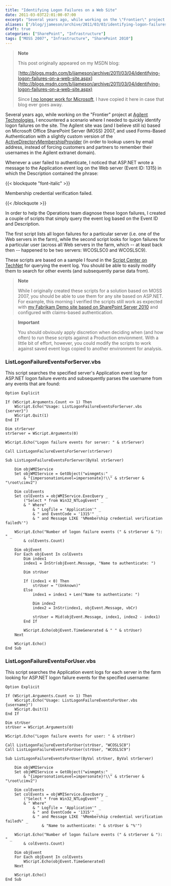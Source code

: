 ```yaml
---
title: "Identifying Logon Failures on a Web Site"
date: 2011-03-03T22:01:00-07:00
excerpt: "Several years ago, while working on the \"Frontier\" project at Agilent Technologies , I encountered a scenario where I needed to quickly identify logon failures on the site. The Agilent site was (and I believe still is) based on Microsoft Office SharePoint..."
aliases: ["/blog/jjameson/archive/2011/03/03/identifying-logon-failures-on-a-web-site.aspx"]
draft: true
categories: ["SharePoint", "Infrastructure"]
tags: ["MOSS 2007", "Infrastructure", "SharePoint 2010"]
---
```


> **Note**
>
> This post originally appeared on my MSDN blog:
>
> [http://blogs.msdn.com/b/jjameson/archive/2011/03/04/identifying-logon-failures-on-a-web-site.aspx](http://blogs.msdn.com/b/jjameson/archive/2011/03/04/identifying-logon-failures-on-a-web-site.aspx)
>
> Since [I no longer work for Microsoft](/blog/jjameson/2011/09/02/last-day-with-microsoft), I have copied it here in case that blog ever goes away.

Several years ago, while working on the "Frontier" project at [Agilent Technologies](http://chem.agilent.com), I encountered a scenario where I needed to quickly identify logon failures on the site. The Agilent site was (and I believe still is) based on Microsoft Office SharePoint Server (MOSS) 2007, and used Forms-Based Authentication with a slightly custom version of the [ActiveDirectoryMembershipProvider](http://msdn.microsoft.com/en-us/library/system.web.security.activedirectorymembershipprovider%28v=VS.80%29.aspx) (in order to lookup users by email address, instead of forcing customers and partners to remember their usernames in the Agilent extranet domain).

Whenever a user failed to authenticate, I noticed that ASP.NET wrote a message to the Application event log on the Web server (Event ID: 1315) in which the Description contained the phrase:

{{< blockquote "font-italic" >}}

Membership credential verification failed.

{{< /blockquote >}}

In order to help the Operations team diagnose these logon failures, I created a couple of scripts that simply query the event log based on the Event ID and Description.

The first script lists all logon failures for a particular server (i.e. one of the Web servers in the farm), while the second script looks for logon failures for a particular user (across all Web servers in the farm, which -- at least back then -- happened to be two servers: WCOSLSC0 and WCOSLSC9).

These scripts are based on a sample I found in the [Script Center on TechNet](http://technet.microsoft.com/en-us/scriptcenter/default.aspx) for querying the event log. You should be able to easily modify them to search for other events (and subsequently parse data from).

> **Note**
>
> While I originally created these scripts for a solution based on MOSS 2007, you should be able to use them for any site based on ASP.NET. For example, this morning I verified the scripts still work as expected with [my Fabrikam Demo site based on SharePoint Server 2010](/blog/jjameson/2011/02/25/claims-login-web-part-for-sharepoint-server-2010) and configured with claims-based authentication.

> **Important**
>
> You should obviously apply discretion when deciding when (and how often) to run these scripts against a Production envionment. With a little bit of effort, however, you could modify the scripts to work against saved event logs copied to another environment for analysis.

### ListLogonFailureEventsForServer.vbs

This script searches the specified server's Application event log for ASP.NET logon failure events and subsequently parses the username from any events that are found:

```
Option Explicit

If (WScript.Arguments.Count <> 1) Then
    WScript.Echo("Usage: ListLogonFailureEventsForServer.vbs {server}")    
    WScript.Quit(1)
End If

Dim strServer
strServer = WScript.Arguments(0)

WScript.Echo("Logon failure events for server: " & strServer)

Call ListLogonFailureEventsForServer(strServer)

Sub ListLogonFailureEventsForServer(ByVal strServer)

    Dim objWMIService
    Set objWMIService = GetObject("winmgmts:" _
        & "{impersonationLevel=impersonate}!\\" & strServer & "\root\cimv2")

    Dim colEvents
    Set colEvents = objWMIService.ExecQuery _
        ("Select * from Win32_NTLogEvent" _
        & " Where" _
            & " Logfile = 'Application'" _
            & " and EventCode = '1315'" _
            & " and Message LIKE '%Membership credential verification failed%'")

    WScript.Echo("Number of logon failure events (" & strServer & "): " _
        & colEvents.Count)

    Dim objEvent
    For Each objEvent In colEvents
        Dim index1
        index1 = InStr(objEvent.Message, "Name to authenticate: ")

        Dim strUser

        If (index1 < 0) Then
            strUser = "(Unknown)"
        Else
            index1 = index1 + Len("Name to authenticate: ")

            Dim index2
            index2 = InStr(index1, objEvent.Message, vbCr)

            strUser = Mid(objEvent.Message, index1, index2 - index1)
        End If

        WScript.Echo(objEvent.TimeGenerated & "	" & strUser)
    Next

    WScript.Echo()
End Sub
```

### ListLogonFailureEventsForUser.vbs

This script searches the Application event logs for each server in the farm looking for ASP.NET logon failure events for the specified username:

```
Option Explicit

If (WScript.Arguments.Count <> 1) Then
    WScript.Echo("Usage: ListLogonFailureEventsForUser.vbs {username}")    
    WScript.Quit(1)
End If

Dim strUser
strUser = WScript.Arguments(0)

WScript.Echo("Logon failure events for user: " & strUser)

Call ListLogonFailureEventsForUser(strUser, "WCOSLSC0")
Call ListLogonFailureEventsForUser(strUser, "WCOSLSC9")

Sub ListLogonFailureEventsForUser(ByVal strUser, ByVal strServer)

    Dim objWMIService
    Set objWMIService = GetObject("winmgmts:" _
        & "{impersonationLevel=impersonate}!\\" & strServer & "\root\cimv2")

    Dim colEvents
    Set colEvents = objWMIService.ExecQuery _
        ("Select * from Win32_NTLogEvent" _
        & " Where" _
            & " Logfile = 'Application'" _
            & " and EventCode = '1315'" _
            & " and Message LIKE '%Membership credential verification failed%" _
                & "Name to authenticate: " & strUser & "%'")

    WScript.Echo("Number of logon failure events (" & strServer & "): " _
        & colEvents.Count)

    Dim objEvent
    For Each objEvent In colEvents
        WScript.Echo(objEvent.TimeGenerated)
    Next

    WScript.Echo()
End Sub
```

